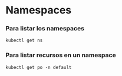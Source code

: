 # Namespaces

### Para listar los namespaces

```
kubectl get ns
```

### Para listar recursos en un namespace

```
kubectl get po -n default
```
